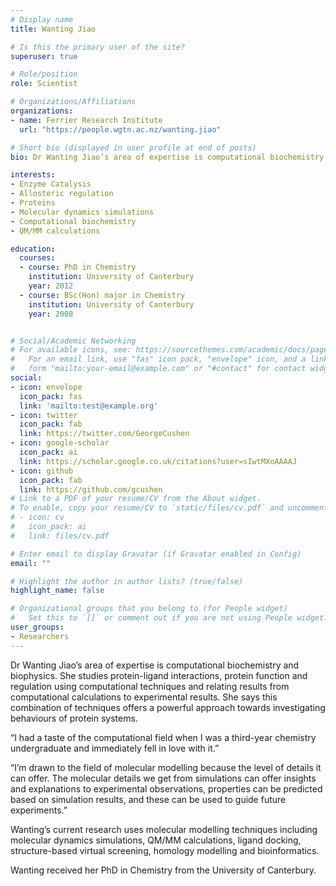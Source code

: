 ```yaml
---
# Display name
title: Wanting Jiao

# Is this the primary user of the site?
superuser: true

# Role/position
role: Scientist

# Organizations/Affiliations
organizations:
- name: Ferrier Research Institute
  url: "https://people.wgtn.ac.nz/wanting.jiao"

# Short bio (displayed in user profile at end of posts)
bio: Dr Wanting Jiao’s area of expertise is computational biochemistry and biophysics.

interests:
- Enzyme Catalysis
- Allosteric regulation
- Proteins
- Molecular dynamics simulations
- Computational biochemistry
- QM/MM calculations

education:
  courses:
  - course: PhD in Chemistry
    institution: University of Canterbury
    year: 2012
  - course: BSc(Hon) major in Chemistry
    institution: University of Canterbury
    year: 2008


# Social/Academic Networking
# For available icons, see: https://sourcethemes.com/academic/docs/page-builder/#icons
#   For an email link, use "fas" icon pack, "envelope" icon, and a link in the
#   form "mailto:your-email@example.com" or "#contact" for contact widget.
social:
- icon: envelope
  icon_pack: fas
  link: 'mailto:test@example.org'
- icon: twitter
  icon_pack: fab
  link: https://twitter.com/GeorgeCushen
- icon: google-scholar
  icon_pack: ai
  link: https://scholar.google.co.uk/citations?user=sIwtMXoAAAAJ
- icon: github
  icon_pack: fab
  link: https://github.com/gcushen
# Link to a PDF of your resume/CV from the About widget.
# To enable, copy your resume/CV to `static/files/cv.pdf` and uncomment the lines below.
# - icon: cv
#   icon_pack: ai
#   link: files/cv.pdf

# Enter email to display Gravatar (if Gravatar enabled in Config)
email: ""

# Highlight the author in author lists? (true/false)
highlight_name: false

# Organizational groups that you belong to (for People widget)
#   Set this to `[]` or comment out if you are not using People widget.
user_groups:
- Researchers
---
```


Dr Wanting Jiao’s area of expertise is computational biochemistry and biophysics. She studies protein-ligand interactions, protein function and regulation using computational techniques and relating results from computational calculations to experimental results. She says this combination of techniques offers a powerful approach towards investigating behaviours of protein systems.

“I had a taste of the computational field when I was a third-year chemistry undergraduate and immediately fell in love with it.”

“I’m drawn to the field of molecular modelling because the level of details it can offer. The molecular details we get from simulations can offer insights and explanations to experimental observations, properties can be predicted based on simulation results, and these can be used to guide future experiments.”

Wanting’s current research uses molecular modelling techniques including molecular dynamics simulations, QM/MM calculations, ligand docking, structure-based virtual screening, homology modelling and bioinformatics.

Wanting received her PhD in Chemistry from the University of Canterbury.
